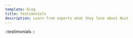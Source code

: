 ```yaml
---
template: blog
title: Testimonials
description: Learn from experts what they love about Nuxt
---
```


::testimonials
::

